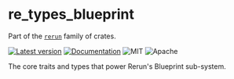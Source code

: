 # re_types_blueprint

Part of the [`rerun`](https://github.com/rerun-io/rerun) family of crates.

[![Latest version](https://img.shields.io/crates/v/re_types.svg)](https://crates.io/crates/re_types)
[![Documentation](https://docs.rs/re_types/badge.svg)](https://docs.rs/re_types)
![MIT](https://img.shields.io/badge/license-MIT-blue.svg)
![Apache](https://img.shields.io/badge/license-Apache-blue.svg)

The core traits and types that power Rerun's Blueprint sub-system.
